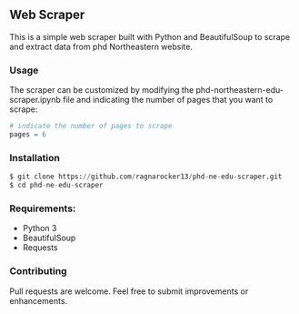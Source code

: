## Web Scraper

This is a simple web scraper built with Python and BeautifulSoup to scrape and extract data from phd Northeastern website.

### Usage

The scraper can be customized by modifying the phd-northeastern-edu-scraper.ipynb file and indicating the number of pages that you want to scrape:

```python
# indicate the number of pages to scrape
pages = 6
```

### Installation

```python
$ git clone https://github.com/ragnarocker13/phd-ne-edu-scraper.git
$ cd phd-ne-edu-scraper
```

### Requirements:

- Python 3
- BeautifulSoup
- Requests

### Contributing

Pull requests are welcome. Feel free to submit improvements or enhancements.
